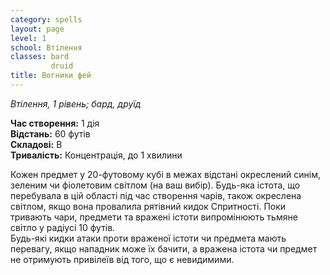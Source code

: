 ```yaml
---
сategory: spells
layout: page
level: 1
school: Втілення
classes: bard
         druid
title: Вогники фей
---
```


_Втілення, 1 рівень; бард, друїд_

**Час створення:** 1 дія    
**Відстань:** 60 футів    
**Складові:** В    
**Тривалість:** Концентрація, до 1 хвилини

Кожен предмет у 20-футовому кубі в межах відстані окреслений синім, зеленим чи фіолетовим світлом (на ваш вибір). Будь-яка істота, що перебувала в цій області під час створення чарів, також окреслена світлом, якщо вона провалила рятівний кидок Спритності. Поки тривають чари, предмети та вражені істоти випромінюють тьмяне світло у радіусі 10 футів.    
Будь-які кидки атаки проти враженої істоти чи предмета мають перевагу, якщо нападник може їх бачити, а вражена істота чи предмет не отримують привілеїв від того, що є невидимими.
